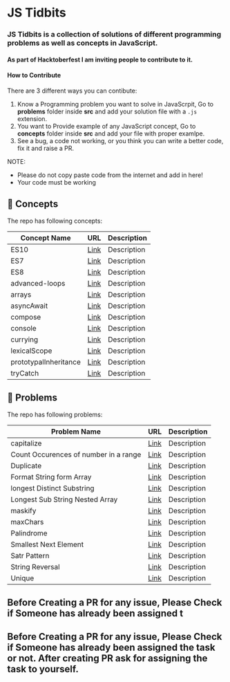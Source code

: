 # JS Tidbits

### JS Tidbits is a collection of solutions of different programming problems as well as concepts in JavaScript.  

#### As part of Hacktoberfest I am inviting people to contribute to it.

#### How to Contribute

There are 3 different ways you can contibute:

  1. Know a Programming problem you want to solve in JavaScrpit, Go to **problems** folder inside **src** and add your solution file with a `.js` extension.
  2. You want to Provide example of any JavaScript concept, Go to **concepts** folder inside **src** and add your file with proper examlpe.
  3. See a bug, a code not working, or you think you can write a better code, fix it and raise a PR.
  
 NOTE: 
  - Please do not copy paste code from the internet and add in here!
  - Your code must be working
  
## :notebook_with_decorative_cover: Concepts
The repo has following concepts:

| Concept Name               | URL                                                                                                 | Description          |
| ---------------------------| --------------------------------------------------------------------------------------------------  | ---------------------|
| ES10                       | [Link](https://github.com/vyasriday/JS-Tidbits/blob/master/src/concepts/ES10.js)                    |   Description        |
| ES7                        | [Link](https://github.com/vyasriday/JS-Tidbits/blob/master/src/concepts/ES7.js)                     |   Description        |
| ES8                        | [Link](https://github.com/vyasriday/JS-Tidbits/blob/master/src/concepts/ES8.js)                     |   Description        |
| advanced-loops             | [Link](https://github.com/vyasriday/JS-Tidbits/blob/master/src/concepts/advanced-loops)             |   Description        |
| arrays                     | [Link](https://github.com/vyasriday/JS-Tidbits/blob/master/src/concepts/arrays.js)                  |   Description        |
| asyncAwait                 | [Link](https://github.com/vyasriday/JS-Tidbits/blob/master/src/concepts/asyncAwait.js)              |   Description        |
| compose                    | [Link](https://github.com/vyasriday/JS-Tidbits/blob/master/src/concepts/compose.js)                 |   Description        |
| console                    | [Link](https://github.com/vyasriday/JS-Tidbits/blob/master/src/concepts/console.js)                 |   Description        |
| currying                   | [Link](https://github.com/vyasriday/JS-Tidbits/blob/master/src/concepts/currying.js)                |   Description        |
| lexicalScope               | [Link](https://github.com/vyasriday/JS-Tidbits/blob/master/src/concepts/lexicalScope.js)            |   Description        |
| prototypalInheritance      | [Link](https://github.com/vyasriday/JS-Tidbits/blob/master/src/concepts/prototypalInheritance.js)   |   Description        |
| tryCatch                   | [Link](https://github.com/vyasriday/JS-Tidbits/blob/master/src/concepts/tryCatch.js)                |   Description        |


## :memo: Problems
The repo has following problems:

| Problem Name               | URL                                                                                                 | Description          |
| ---------------------------| --------------------------------------------------------------------------------------------------  | ---------------------|
| capitalize                       | [Link](https://github.com/vyasriday/JS-Tidbits/blob/master/src/problems/capitalize.js)              |   Description        |
| Count Occurences of number in a range | [Link](https://github.com/vyasriday/JS-Tidbits/blob/master/src/problems/countOccurencesOfANumberInARange.js) |   Description  |
| Duplicate              | [Link](https://github.com/vyasriday/JS-Tidbits/blob/master/src/problems/duplicate.js)                     |   Description        |
| Format String form Array| [Link](https://github.com/vyasriday/JS-Tidbits/blob/master/src/problems/formatStringFromArray.js) |   Description        |
| longest Distinct Substring | [Link](https://github.com/vyasriday/JS-Tidbits/blob/master/src/problems/longestDistinctSubstring.js)|   Description        |
| Longest Sub String Nested Array| [Link](https://github.com/vyasriday/JS-Tidbits/blob/master/src/problems/longestSubStringNestedArray.js)  |   Description    |
| maskify                    | [Link](https://github.com/vyasriday/JS-Tidbits/blob/master/src/problems/maskify.js)                 |   Description        |
| maxChars                    | [Link](https://github.com/vyasriday/JS-Tidbits/blob/master/src/problems/maxChars.js)                 |   Description        |
| Palindrome                   | [Link](https://github.com/vyasriday/JS-Tidbits/blob/master/src/problems/palindrome.js)                |   Description        |
| Smallest Next Element      | [Link](https://github.com/vyasriday/JS-Tidbits/blob/master/src/problems/smallestNextElement.js)            |   Description        |
| Satr Pattern      | [Link](https://github.com/vyasriday/JS-Tidbits/blob/master/src/problems/starPattern.js)   |   Description        |
| String Reversal                   | [Link](https://github.com/vyasriday/JS-Tidbits/blob/master/src/problems/stringReversal.js)     |   Description        |
| Unique                   | [Link](https://github.com/vyasriday/JS-Tidbits/blob/master/src/problems/unique.js)     |   Description        |



## Before Creating a PR for any issue, Please Check if Someone has already been assigned t

## Before Creating a PR for any issue, Please Check if Someone has already been assigned the task or not. After creating PR ask for assigning the task to yourself.
